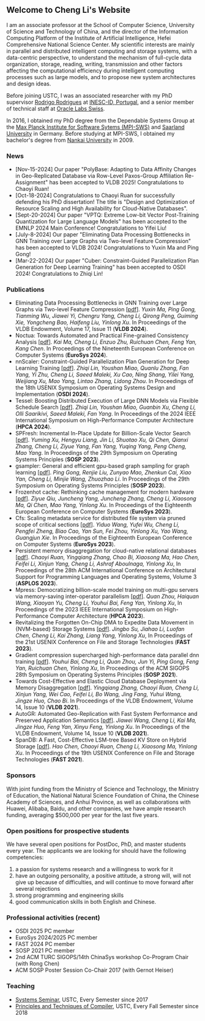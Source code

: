 ## Welcome to Cheng Li's Website

I am an associate professor at the School of Computer Science, University of Science and Technology of China, and the director of the Information Computing Platform of the Institute of Artificial Intelligence, Hefei Comprehensive National Science Center. My scientific interests are mainly in parallel and distributed intelligent computing and storage systems, with a data-centric perspective, to understand the mechanism of full-cycle data organization, storage, reading, writing, transmission and other factors affecting the computational efficiency during intelligent computing processes such as large models, and to propose new system architectures and design ideas.

Before joining USTC, I was an associated researcher with my PhD supervisor [Rodrigo Rodrigues](http://www.gsd.inesc-id.pt/~rodrigo/) at [INESC-ID, Portugal](http://www.gsd.inesc-id.pt/), and a senior member of technical staff at [Oracle Labs Swiss](https://labs.oracle.com/pls/apex/f?p=94065:23:2478385225960::NO::P23_LOCATION_ID:69). 

In 2016, I obtained my PhD degree from the Dependable Systems Group at the [Max Planck Institute for Software Sytems (MPI-SWS)](www.mpi-sws.org) and [Saarland University](http://www.cs.uni-saarland.de/) in Germany. Before studying at MPI-SWS, I obtained my bachelor's degree from [Nankai University](http://nankai.en.school.cucas.cn/) in 2009.

### News
- [Nov-15-2024] Our paper "PolyBase: Adapting to Data Affinity Changes in Geo-Replicated Database via Row-Level Paxos-Group Affiliation Re-Assignment" has been accepted to VLDB 2025! Congratulations to Chaoyi Ruan!
- [Oct-18-2024] Congratulations to Chaoyi Ruan for successfully defending his PhD dissertation! The title is "Design and Optimization of Resource Scaling and High Availability for Cloud-Native Databases".
- [Sept-20-2024] Our paper "VPTQ: Extreme Low-bit Vector Post-Training Quantization for Large Language Models" has been accepted to the EMNLP 2024 Main Conference! Congratulations to Yifei Liu!
- [July-8-2024] Our paper "Eliminating Data Processing Bottlenecks in GNN Training over Large Graphs via Two-level Feature Compression" has been accepted to VLDB 2024! Congratulations to Yuxin Ma and Ping Gong!
- [Mar-22-2024] Our paper "Cuber: Constraint-Guided Parallelization Plan Generation for Deep Learning Training" has been accepted to OSDI 2024! Congratulations to Zhiqi Lin!

### Publications
- Eliminating Data Processing Bottlenecks in GNN Training over Large Graphs via Two-level Feature Compression [[pdf](https://doi.org/10.14778/3681954.368196)]. *Yuxin Ma, Ping Gong, Tianming Wu, Jiawei Yi, Chengru Yang, Cheng Li, Qirong Peng, Guiming Xie, Yongcheng Bao, Haifeng Liu, Yinlong Xu*. In Proceedings of the VLDB Endowment, Volume 17, Issue 11 (**VLDB 2024**).
- Noctua: Towards Automated and Practical Fine-grained Consistency Analysis [[pdf](https://doi.org/10.1145/3627703.3629570)]. *Kai Ma, Cheng Li, Enzuo Zhu, Ruichuan Chen, Feng Yan, Kang Chen*. In Proceedings of the Nineteenth European Conference on Computer Systems (**EuroSys 2024**).
- nnScaler: Constraint-Guided Parallelization Plan Generation for Deep Learning Training [[pdf](https://www.usenix.org/system/files/osdi24-lin-zhiqi.pdf)]. *Zhiqi Lin, Youshan Miao, Quanlu Zhang, Fan Yang, Yi Zhu, Cheng Li, Saeed Maleki, Xu Cao, Ning Shang, Yilei Yang, Weijiang Xu, Mao Yang, Lintao Zhang, Lidong Zhou*. In Proceedings of the 18th USENIX Symposium on Operating Systems Design and Implementation (**OSDI 2024**).
- Tessel: Boosting Distributed Execution of Large DNN Models via Flexible Schedule Search [[pdf](https://ieeexplore.ieee.org/abstract/document/10476399/)]. *Zhiqi Lin, Youshan Miao, Guanbin Xu, Cheng Li, Olli Saarikivi, Saeed Maleki, Fan Yang*. In Proceedings of the 2024 IEEE International Symposium on High-Performance Computer Architecture (**HPCA 2024**).
- SPFresh: Incremental In-Place Update for Billion-Scale Vector Search [[pdf](https://doi.org/10.1145/3600006.361316)]. *Yuming Xu, Hengyu Liang, Jin Li, Shuotao Xu, Qi Chen, Qianxi Zhang, Cheng Li, Ziyue Yang, Fan Yang, Yuqing Yang, Peng Cheng, Mao Yang*. In Proceedings of the 29th Symposium on Operating Systems Principles (**SOSP 2023**).
- gsampler: General and efficient gpu-based graph sampling for graph learning [[pdf](https://doi.org/10.1145/3600006.3613168)]. *Ping Gong, Renjie Liu, Zunyao Mao, Zhenkun Cai, Xiao Yan, Cheng Li, Minjie Wang, Zhuozhao Li*. In Proceedings of the 29th Symposium on Operating Systems Principles (**SOSP 2023**).
- Frozenhot cache: Rethinking cache management for modern hardware [[pdf](https://doi.org/10.1145/3552326.3587446)]. *Ziyue Qiu, Juncheng Yang, Juncheng Zhang, Cheng Li, Xiaosong Ma, Qi Chen, Mao Yang, Yinlong Xu*. In Proceedings of the Eighteenth European Conference on Computer Systems (**EuroSys 2023**). 
- Cfs: Scaling metadata service for distributed file system via pruned scope of critical sections [[pdf](https://doi.org/10.1145/3552326.3587443)]. *Yiduo Wang, Yufei Wu, Cheng Li, Pengfei Zheng, Biao Cao, Yan Sun, Fei Zhou, Yinlong Xu, Yao Wang, Guangjun Xie*. In Proceedings of the Eighteenth European Conference on Computer Systems (**EuroSys 2023**). 
- Persistent memory disaggregation for cloud-native relational databases [[pdf](https://doi.org/10.1145/3582016.3582055)]. *Chaoyi Ruan, Yingqiang Zhang, Chao Bi, Xiaosong Ma, Hao Chen, Feifei Li, Xinjun Yang, Cheng Li, Ashraf Aboulnaga, Yinlong Xu*, In Proceedings of the 28th ACM International Conference on Architectural Support for Programming Languages and Operating Systems, Volume 3 (**ASPLOS 2023**).
- Mpress: Democratizing billion-scale model training on multi-gpu servers via memory-saving inter-operator parallelism [[pdf](https://ieeexplore.ieee.org/abstract/document/10071077)]. *Quan Zhou, Haiquan Wang, Xiaoyan Yu, Cheng Li, Youhui Bai, Feng Yan, Yinlong Xu*, In Proceedings of the 2023 IEEE International Symposium on High-Performance Computer Architecture (**HPCA 2023**).
- Revitalizing the Forgotten On-Chip DMA to Expedite Data Movement in {NVM-based} Storage Systems [[pdf](https://www.usenix.org/system/files/fast23-su.pdf)]. *Jingbo Su, Jiahao Li, Luofan Chen, Cheng Li, Kai Zhang, Liang Yang, Yinlong Xu*, In Proceedings of the 21st USENIX Conference on File and Storage Technologies (**FAST 2023**).
- Gradient compression supercharged high-performance data parallel dnn training [[pdf](https://doi.org/10.1145/3477132.3483553)]. *Youhui Bai, Cheng Li, Quan Zhou, Jun Yi, Ping Gong, Feng Yan, Ruichuan Chen, Yinlong Xu*, In Proceedings of the ACM SIGOPS 28th Symposium on Operating Systems Principles (**SOSP 2021**).
- Towards Cost-Effective and Elastic Cloud Database Deployment via Memory Disaggregation [[pdf](https://doi.org/10.14778/3467861.3467877)]. *Yingqiang Zhang, Chaoyi Ruan, Cheng Li, Xinjun Yang, Wei Cao, Feifei Li, Bo Wang, Jing Fang, Yuhui Wang, Jingze Huo, Chao Bi*. In Proceedings of the VLDB Endowment, Volume 14, Issue 10 (**VLDB 2021**).
- AutoGR: Automated Geo-Replication with Fast System Performance and Preserved Application Semantics [[pdf](https://doi.org/10.14778/3461535.3461541)]. *Jiawei Wang, Cheng Li, Kai Ma, Jingze Huo, Feng Yan, Xinyu Feng, Yinlong Xu*. In Proceedings of the VLDB Endowment, Volume 14, Issue 10 (**VLDB 2021**).
- SpanDB: A Fast, Cost-Effective LSM-tree Based KV Store on Hybrid Storage [[pdf](https://www.usenix.org/system/files/fast21-chen-hao.pdf)]. *Hao Chen, Chaoyi Ruan, Cheng Li, Xiaosong Ma, Yinlong Xu*. In Proceedings of the 19th USENIX Conference on File and Storage Technologies (**FAST 2021**).

### Sponsors
With joint funding from the Ministry of Science and Technology, the Ministry of Education, the National Natural Science Foundation of China, the Chinese Academy of Sciences, and Anhui Province, as well as collaborations with Huawei, Alibaba, Baidu, and other companies, we have ample research funding, averaging $500,000 per year for the last five years.


### Open positions for prospective students
We have several open positions for PostDoc, PhD, and master students every year. The applicants we are looking for should have the following competencies:
1. a passion for systems research and a willingness to work for it
2. have an outgoing personality, a positive attitude, a strong will, will not give up because of difficulties, and will continue to move forward after several rejections
3. strong programming and engineering skills
4. good communication skills in both English and Chinese.

### Professional activities (recent)
- OSDI 2025 PC member
- EuroSys 2024/2025 PC member
- FAST 2024 PC member
- SOSP 2021 PC member
- 2nd ACM TURC SIGOPS/14th ChinaSys workshop Co-Program Chair (with Rong Chen)
- ACM SOSP Poster Session Co-Chair 2017 (with Gernot Heiser)

### Teaching
- [Systems Seminar](https://adsl-rg.github.io/2024_fall.html), USTC, Every Semester since 2017
- [Principles and Techniques of Compiler](https://ustc-compiler-2024.github.io/homepage/), USTC, Every Fall Semester since 2018
